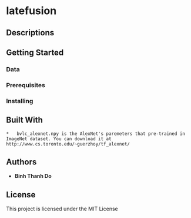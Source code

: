# latefusion

## Descriptions

## Getting Started

### Data

### Prerequisites

### Installing

## Built With

	*	bvlc_alexnet.npy is the AlexNet's paremeters that pre-trained in ImageNet dataset. You can download it at http://www.cs.toronto.edu/~guerzhoy/tf_alexnet/

## Authors

* **Binh Thanh Do** 

## License

This project is licensed under the MIT License